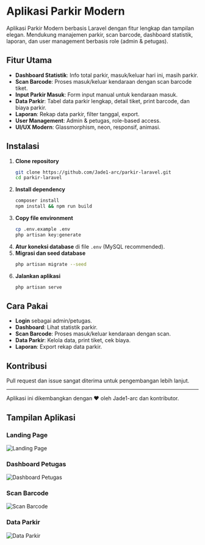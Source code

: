 # Aplikasi Parkir Modern

Aplikasi Parkir Modern berbasis Laravel dengan fitur lengkap dan tampilan elegan. Mendukung manajemen parkir, scan barcode, dashboard statistik, laporan, dan user management berbasis role (admin & petugas).

## Fitur Utama
- **Dashboard Statistik**: Info total parkir, masuk/keluar hari ini, masih parkir.
- **Scan Barcode**: Proses masuk/keluar kendaraan dengan scan barcode tiket.
- **Input Parkir Masuk**: Form input manual untuk kendaraan masuk.
- **Data Parkir**: Tabel data parkir lengkap, detail tiket, print barcode, dan biaya parkir.
- **Laporan**: Rekap data parkir, filter tanggal, export.
- **User Management**: Admin & petugas, role-based access.
- **UI/UX Modern**: Glassmorphism, neon, responsif, animasi.

## Instalasi
1. **Clone repository**
   ```bash
   git clone https://github.com/Jade1-arc/parkir-laravel.git
   cd parkir-laravel
   ```
2. **Install dependency**
   ```bash
   composer install
   npm install && npm run build
   ```
3. **Copy file environment**
   ```bash
   cp .env.example .env
   php artisan key:generate
   ```
4. **Atur koneksi database** di file `.env` (MySQL recommended).
5. **Migrasi dan seed database**
   ```bash
   php artisan migrate --seed
   ```
6. **Jalankan aplikasi**
   ```bash
   php artisan serve
   ```

## Cara Pakai
- **Login** sebagai admin/petugas.
- **Dashboard**: Lihat statistik parkir.
- **Scan Barcode**: Proses masuk/keluar kendaraan dengan scan.
- **Data Parkir**: Kelola data, print tiket, cek biaya.
- **Laporan**: Export rekap data parkir.

## Kontribusi
Pull request dan issue sangat diterima untuk pengembangan lebih lanjut.

---
Aplikasi ini dikembangkan dengan ❤️ oleh Jade1-arc dan kontributor.

## Tampilan Aplikasi

### Landing Page
![Landing Page](public/screenshots/landing.png)

### Dashboard Petugas
![Dashboard Petugas](public/screenshots/dashboard.png)

### Scan Barcode
![Scan Barcode](public/screenshots/scan.png)

### Data Parkir
![Data Parkir](public/screenshots/dataparkir.png)
